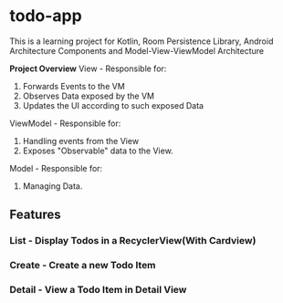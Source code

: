 # todo-app
This is a learning project for Kotlin, Room Persistence Library, Android Architecture Components and
Model-View-ViewModel Architecture

**Project Overview**
View - Responsible for:
1. Forwards Events to the VM
2. Observes Data exposed by the VM
3. Updates the UI according to such exposed Data
 

ViewModel - Responsible for:
1. Handling events from the View 
2. Exposes "Observable" data to the View. 
 
Model - Responsible for:
1. Managing Data.

## Features

### List - Display Todos in a RecyclerView(With Cardview)

### Create - Create a new Todo Item 

### Detail - View a Todo Item in Detail View


